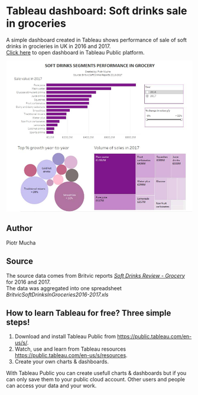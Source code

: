 # Tableau dashboard: Soft drinks sale in groceries

A simple dashboard created in Tableau shows performance of sale of soft drinks in grocieries in UK in 2016 and 2017.<br>
[Click here](https://public.tableau.com/shared/9ZHSH5H26?:display_count=yes) to open dashboard in Tableau Public platform.

<img src="/screenshot.jpg">

## Author
Piotr Mucha

## Source
The source data comes from Britvic reports *[Soft Drinks Review - Grocery](https://www.britvic.com/media-centre/reports)* for 2016 and 2017.<br>
The data was aggregated into one spreadsheet *BritvicSoftDrinksInGroceries2016-2017.xls*

## How to learn Tableau for free? Three simple steps!
1. Download and install Tableau Public from https://public.tableau.com/en-us/s/. 
2. Watch, use and learn from Tableau resources https://public.tableau.com/en-us/s/resources.
3. Create your own charts & dashboards.

With Tableau Public you can create usefull charts & dashboards but if you can only save them to your public cloud account. Other users and people can access your data and your work.

